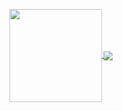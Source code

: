 <p align="center">
  <a href="https://github.com/anuraghazra/github-readme-stats">
    <img
      align="center"
      height="165"
      src="https://github-readme-stats.vercel.app/api?username=luizfpq&count_private=true&show_icons=true&custom_title=Github%20Status&hide=issues&rank_icon=github&theme=transparent"/>
  </a>
    <a href="https://github.com/anuraghazra/github-readme-stats">
    <img
      align="center"
      src="https://github-readme-stats.vercel.app/api/top-langs/?username=luizfpq&layout=compact"
    />
  </a>
</p>
